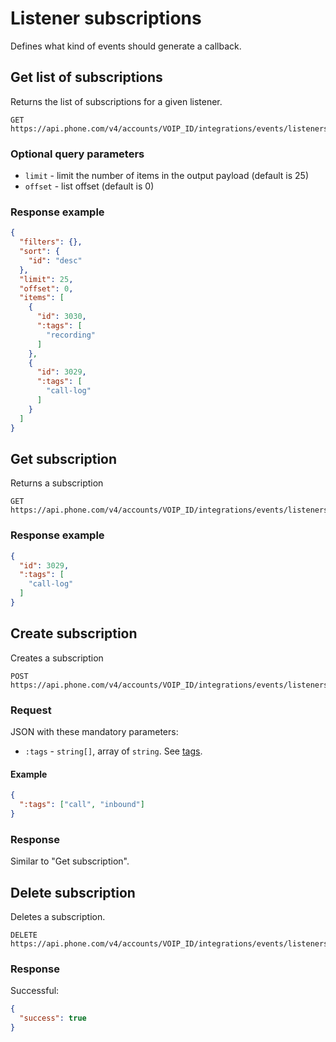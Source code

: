 # Listener subscriptions

Defines what kind of events should generate a callback.

## Get list of subscriptions

Returns the list of subscriptions for a given listener.

```
GET https://api.phone.com/v4/accounts/VOIP_ID/integrations/events/listeners/LISTENER_ID/subscriptions
```

### Optional query parameters

* `limit` - limit the number of items in the output payload (default is 25)
* `offset` - list offset (default is 0)

### Response example

```json
{
  "filters": {},
  "sort": {
    "id": "desc"
  },
  "limit": 25,
  "offset": 0,
  "items": [
    {
      "id": 3030,
      ":tags": [
        "recording"
      ]
    },
    {
      "id": 3029,
      ":tags": [
        "call-log"
      ]
    }
  ]
}
```

## Get subscription

Returns a subscription

```
GET https://api.phone.com/v4/accounts/VOIP_ID/integrations/events/listeners/LISTENER_ID/subscriptions
```

### Response example

```json
{
  "id": 3029,
  ":tags": [
    "call-log"
  ]
}
```

## Create subscription

Creates a subscription

```
POST https://api.phone.com/v4/accounts/VOIP_ID/integrations/events/listeners/LISTENER_ID/subscriptions
```

### Request

JSON with these mandatory parameters:

* `:tags` - `string[]`, array of `string`. See [tags](./../tags.md).

#### Example

```json
{
  ":tags": ["call", "inbound"]
}
```

### Response

Similar to "Get subscription".

## Delete subscription

Deletes a subscription. 

```
DELETE https://api.phone.com/v4/accounts/VOIP_ID/integrations/events/listeners/LISTENER_ID/subscriptions/SUBSCRIPTION_ID
```

### Response

Successful:

```json
{
  "success": true
}
```
